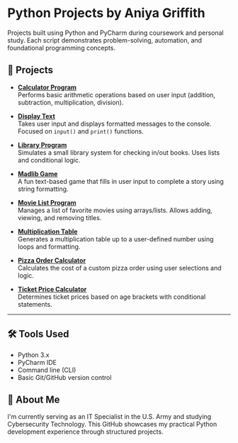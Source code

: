 # Python Projects by Aniya Griffith

Projects built using Python and PyCharm during coursework and personal study. Each script demonstrates problem-solving, automation, and foundational programming concepts.

## 🔧 Projects

- **[Calculator Program](./calculator_program.py)**  
  Performs basic arithmetic operations based on user input (addition, subtraction, multiplication, division).

- **[Display Text](./display_text.py)**  
  Takes user input and displays formatted messages to the console. Focused on `input()` and `print()` functions.

- **[Library Program](./library_program.py)**  
  Simulates a small library system for checking in/out books. Uses lists and conditional logic.

- **[Madlib Game](./madlib_program.py)**  
  A fun text-based game that fills in user input to complete a story using string formatting.

- **[Movie List Program](./movie_list_program.py)**  
  Manages a list of favorite movies using arrays/lists. Allows adding, viewing, and removing titles.

- **[Multiplication Table](./multiplication_table_program.py)**  
  Generates a multiplication table up to a user-defined number using loops and formatting.

- **[Pizza Order Calculator](./pizza_order.py)**  
  Calculates the cost of a custom pizza order using user selections and logic.

- **[Ticket Price Calculator](./ticket_price_calculator.py)**  
  Determines ticket prices based on age brackets with conditional statements.

---

## 🛠️ Tools Used
- Python 3.x
- PyCharm IDE
- Command line (CLI)
- Basic Git/GitHub version control

## 🧠 About Me
I'm currently serving as an IT Specialist in the U.S. Army and studying Cybersecurity Technology. This GitHub showcases my practical Python development experience through structured projects.

